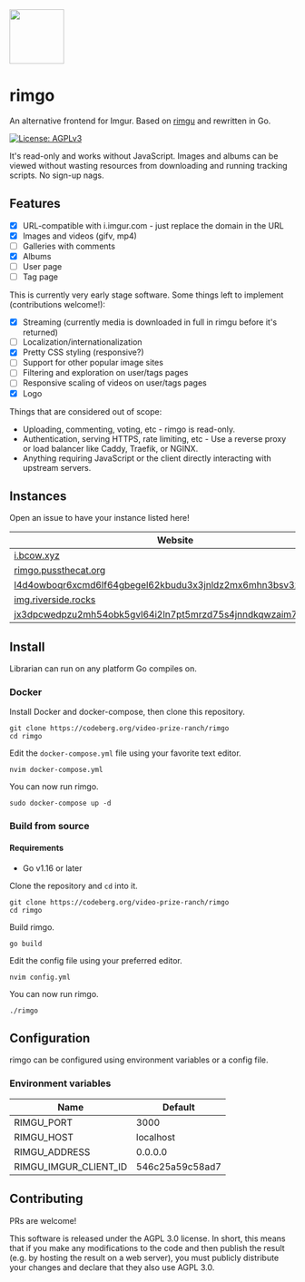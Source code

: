 <img src="https://codeberg.org/video-prize-ranch/rimgo/raw/branch/main/static/img/rimgo.svg" width="96" height="96" />

# rimgo
An alternative frontend for Imgur. Based on [rimgu](https://codeberg.org/3np/rimgu) and rewritten in Go.

<a href="https://www.gnu.org/licenses/agpl-3.0.en.html">
  <img alt="License: AGPLv3" src="https://shields.io/badge/License-AGPL%20v3-blue.svg">
</a>

It's read-only and works without JavaScript. Images and albums can be viewed without wasting resources from downloading and running tracking scripts. No sign-up nags.

## Features

- [x] URL-compatible with i.imgur.com - just replace the domain in the URL
- [x] Images and videos (gifv, mp4)
- [ ] Galleries with comments
- [x] Albums
- [ ] User page
- [ ] Tag page

This is currently very early stage software. Some things left to implement (contributions welcome!):

- [x] Streaming (currently media is downloaded in full in rimgu before it's returned)
- [ ] Localization/internationalization
- [x] Pretty CSS styling (responsive?)
- [ ] Support for other popular image sites
- [ ] Filtering and exploration on user/tags pages
- [ ] Responsive scaling of videos on user/tags pages
- [x] Logo

Things that are considered out of scope:

* Uploading, commenting, voting, etc - rimgo is read-only.
* Authentication, serving HTTPS, rate limiting, etc - Use a reverse proxy or load balancer like Caddy, Traefik, or NGINX.
* Anything requiring JavaScript or the client directly interacting with upstream servers.

## Instances

Open an issue to have your instance listed here!

| Website                                                                                                                                  | Country | Cloudflare |
|------------------------------------------------------------------------------------------------------------------------------------------|---------|------------|
| [i.bcow.xyz](https://i.bcow.xyz/)                                                                                                        | 🇨🇦 CA   |            |
| [rimgo.pussthecat.org](https://rimgo.pussthecat.org/)                                                                                    | 🇩🇪 DE   |            |
| [l4d4owboqr6xcmd6lf64gbegel62kbudu3x3jnldz2mx6mhn3bsv3zyd.onion](http://l4d4owboqr6xcmd6lf64gbegel62kbudu3x3jnldz2mx6mhn3bsv3zyd.onion/) |         |            |
| [img.riverside.rocks](https://img.riverside.rocks) |     🇺🇸 US    |            |
| [jx3dpcwedpzu2mh54obk5gvl64i2ln7pt5mrzd75s4jnndkqwzaim7ad.onion](http://jx3dpcwedpzu2mh54obk5gvl64i2ln7pt5mrzd75s4jnndkqwzaim7ad.onion) |     🇺🇸 US    |            |


## Install
Librarian can run on any platform Go compiles on.

### Docker
Install Docker and docker-compose, then clone this repository.
```
git clone https://codeberg.org/video-prize-ranch/rimgo
cd rimgo
```

Edit the `docker-compose.yml` file using your favorite text editor.
```
nvim docker-compose.yml
```

You can now run rimgo.
```
sudo docker-compose up -d
```

### Build from source

#### Requirements
* Go v1.16 or later

Clone the repository and `cd` into it.
```
git clone https://codeberg.org/video-prize-ranch/rimgo
cd rimgo
```

Build rimgo.
```
go build
```

Edit the config file using your preferred editor.
```
nvim config.yml
```

You can now run rimgo.
```
./rimgo
```


## Configuration

rimgo can be configured using environment variables or a config file.

### Environment variables

| Name                  | Default         |
|-----------------------|-----------------|
| RIMGU_PORT            | 3000            |
| RIMGU_HOST            | localhost       |
| RIMGU_ADDRESS         | 0.0.0.0         |
| RIMGU_IMGUR_CLIENT_ID | 546c25a59c58ad7 |

## Contributing

PRs are welcome!

This software is released under the AGPL 3.0 license. In short, this means that if you make any modifications to the code and then publish the result (e.g. by hosting the result on a web server), you must publicly distribute your changes and declare that they also use AGPL 3.0.